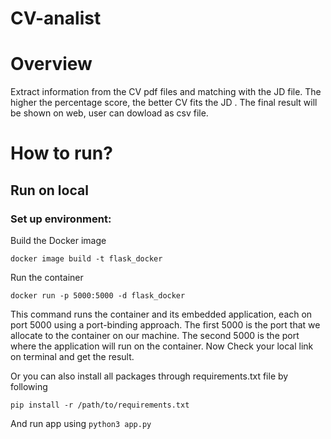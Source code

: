 # CV-analist
# Overview
Extract information from the CV pdf files and matching with the JD file. The higher the percentage score, the better CV fits the JD . The final result will be shown on web, user can dowload as csv file.

# How to run?
## Run on local
### Set up environment:

Build the Docker image
```
docker image build -t flask_docker
```
Run the container
```
docker run -p 5000:5000 -d flask_docker
```
This command runs the container and its embedded application, each on port 5000 using a port-binding approach. The first 5000 is the port that we allocate to the container on our machine. The second 5000 is the port where the application will run on the container.
Now Check your local link on terminal and get the result.

Or you can also install all packages through requirements.txt file by following
```
pip install -r /path/to/requirements.txt
```
And run app using ```python3 app.py```
